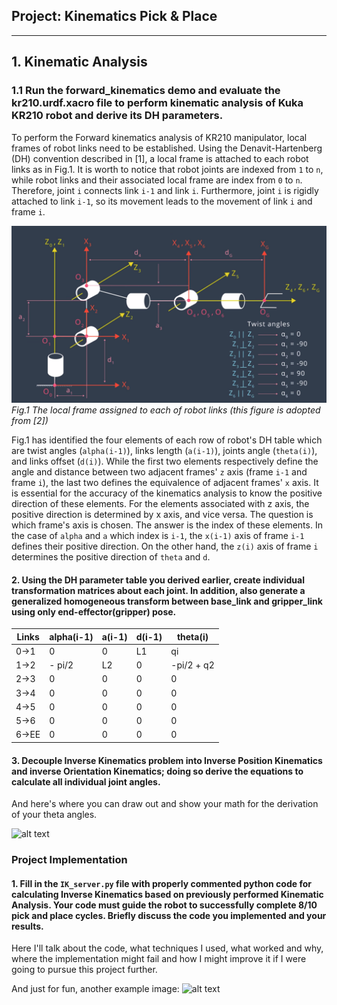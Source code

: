 ## Project: Kinematics Pick & Place
---

[//]: # (Image References)

[image1]: ./misc_images/kr210_DH_convention.png
[image2]: ./misc_images/misc3.png
[image3]: ./misc_images/misc2.png

## 1. Kinematic Analysis
### 1.1 Run the forward_kinematics demo and evaluate the kr210.urdf.xacro file to perform kinematic analysis of Kuka KR210 robot and derive its DH parameters.

To perform the Forward kinematics analysis of KR210 manipulator, local frames of robot links need to be established. Using the Denavit-Hartenberg (DH) convention described in [1], a local frame is attached to each robot links as in Fig.1. It is worth to notice that robot joints are indexed from `1` to `n`, while robot links and their associated local frame are index from `0` to `n`. Therefore, joint `i` connects link `i-1` and link `i`. Furthermore, joint `i` is rigidly attached to link `i-1`, so its movement leads to the movement of link `i` and frame `i`.

![alt text][image1]
*Fig.1 The local frame assigned to each of robot links (this figure is adopted from [2])*

Fig.1 has identified the four elements of each row of robot's DH table which are twist angles (`alpha(i-1)`), links length (`a(i-1)`), joints angle (`theta(i)`), and links offset (`d(i)`). While the first two elements respectively define the angle and distance between two adjacent frames' `z` axis (frame `i-1` and frame `i`), the last two defines the equivalence of adjacent frames' `x` axis. It is essential for the accuracy of the kinematics analysis to know the positive direction of these elements. For the elements associated with z axis, the positive direction is determined by x axis, and vice versa. The question is which frame's axis is chosen. The answer is the index of these elements. In the case of `alpha` and `a` which index is `i-1`, the `x(i-1)` axis of frame `i-1` defines their positive direction. On the other hand, the `z(i)` axis of frame `i` determines the positive direction of `theta` and `d`.  

#### 2. Using the DH parameter table you derived earlier, create individual transformation matrices about each joint. In addition, also generate a generalized homogeneous transform between base_link and gripper_link using only end-effector(gripper) pose.

Links | alpha(i-1) | a(i-1) | d(i-1) | theta(i)
--- | --- | --- | --- | ---
0->1 | 0 | 0 | L1 | qi
1->2 | - pi/2 | L2 | 0 | -pi/2 + q2
2->3 | 0 | 0 | 0 | 0
3->4 |  0 | 0 | 0 | 0
4->5 | 0 | 0 | 0 | 0
5->6 | 0 | 0 | 0 | 0
6->EE | 0 | 0 | 0 | 0


#### 3. Decouple Inverse Kinematics problem into Inverse Position Kinematics and inverse Orientation Kinematics; doing so derive the equations to calculate all individual joint angles.

And here's where you can draw out and show your math for the derivation of your theta angles.

![alt text][image2]

### Project Implementation

#### 1. Fill in the `IK_server.py` file with properly commented python code for calculating Inverse Kinematics based on previously performed Kinematic Analysis. Your code must guide the robot to successfully complete 8/10 pick and place cycles. Briefly discuss the code you implemented and your results.


Here I'll talk about the code, what techniques I used, what worked and why, where the implementation might fail and how I might improve it if I were going to pursue this project further.  


And just for fun, another example image:
![alt text][image3]
